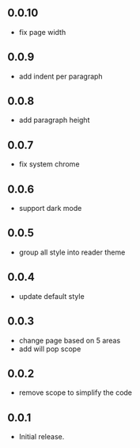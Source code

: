 ## 0.0.10

- fix page width

## 0.0.9

- add indent per paragraph

## 0.0.8

- add paragraph height

## 0.0.7

- fix system chrome

## 0.0.6

- support dark mode

## 0.0.5

- group all style into reader theme

## 0.0.4

- update default style

## 0.0.3

- change page based on 5 areas
- add will pop scope

## 0.0.2

- remove scope to simplify the code

## 0.0.1

- Initial release.
